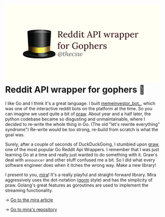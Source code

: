 ![preview](./preview.png)
Reddit API wrapper for gophers 🎩
================================

I like Go and I think it\'s a great language. I built
[memeinvestor_bot_](https://github.com/thecsw/memeinvestor_bot), which
was one of the interactive reddit bots on the platform at the time. So
you can imagine we used quite a bit of
[praw](https://github.com/praw-dev/praw). About year and a half later,
the python codebase became so disgusting and unmaintainable, where I
decided to re-write the whole thing in Go. (The old \"let\'s rewrite
everything\" syndrome\") Re-write would be too strong, re-build from
scratch is what the goal was.

Surely, after a couple of seconds of DuckDuckGoing, I stumbled upon
[graw](https://github.com/turnage/graw), one of the most popular Go
Reddit Api Wrappers. I remember that I was just learning Go at a time
and really just wanted to do something with it. Graw\'s deal with
`announcer` and other stuff confused me a bit. So I did what every
software engineer does when it itches the wrong way. Make a new library!

I present to you, [mira](https://github.com/thecsw/mira)! It\'s a really
playful and straight-forward library. Mira aggressively uses the
dot-notation ([gorm](https://github.com/jinzhu/gorm) style) and has the
simplicity of praw. Golang\'s great features as goroutines are used to
implement the streaming functionality.

-\> [Go to the mira article](https://sandyuraz.com/blog/mira_reddit)

-\> [Go to mira\'s repository](https://github.com/thecsw/mira)
